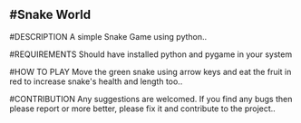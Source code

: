 #Snake World
-----------------------------------------------------------------------------------------------------------

#DESCRIPTION
	A simple Snake Game using python..

#REQUIREMENTS
	Should have installed python and pygame in your system

#HOW TO PLAY
	Move the green snake using arrow keys and eat the fruit in red to increase snake's health and length too..


#CONTRIBUTION
	Any suggestions are welcomed.
	If you find any bugs then please report or more better, please fix it and contribute to the project..